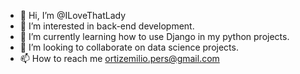 - 👋 Hi, I’m @ILoveThatLady
- 👀 I’m interested in back-end development.
- 🌱 I’m currently learning how to use Django in my python projects.
- 💞️ I’m looking to collaborate on data science projects.
- 📫 How to reach me ortizemilio.pers@gmail.com

<!---
ILoveThatLady/ILoveThatLady is a ✨ special ✨ repository because its `README.md` (this file) appears on your GitHub profile.
You can click the Preview link to take a look at your changes.
--->
